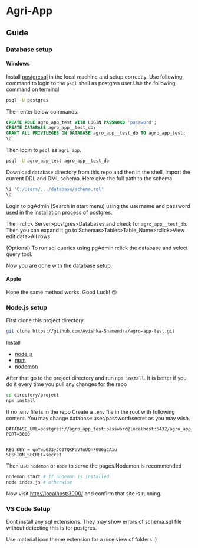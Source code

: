 # Agri-App

## Guide

### Database setup

#### Windows

Install [postgresql](https://www.postgresql.org/) in the local machine and setup correctly. Use following command to login to the `psql` shell as postgres user.Use the following command on terminal

```bash
psql -U postgres
```

 Then enter below commands.

```sql
CREATE ROLE agro_app_test WITH LOGIN PASSWORD 'password';
CREATE DATABASE agro_app__test_db;
GRANT ALL PRIVILEGES ON DATABASE agro_app__test_db TO agro_app_test;
\q
```

Then login to `psql` as `agri_app`.

```bash
psql -U agro_app_test agro_app__test_db
```

Download `database` directory from this repo and then in the shell,
import the current DDL and DML schema. Here give the full path to the schema

```sql
\i 'C:/Users/.../database/schema.sql'
\q
```

Login to pgAdmin (Search in start menu) using the username and password used in the installation process of postgres.


Then rclick Server>postgres>Databases and check for `agro_app__test_db`. Then you can expand it go to Schemas>Tables>Table_Name>rclick>View edit data>All rows 

(Optional)
To run sql queries using pgAdmin rclick the database and select query tool.

Now you are done with the database setup.


#### Apple

 Hope the same method works. Good Luck! :stuck_out_tongue_winking_eye:

### Node.js setup

First clone this project directory.

```bash
git clone https://github.com/Avishka-Shamendra/agro-app-test.git
```

Install

* [node.js](https://nodejs.org/en/)
* [npm](https://www.npmjs.com/get-npm)
* [nodemon](https://www.npmjs.com/package/nodemon)



 After that go to the project directory and run `npm install`. It is better if you do it every time you pull any changes for the repo

```bash
cd directory/project
npm install
```

If no .env file is in the repo
Create a `.env` file in the root with following content.
You may change database user/password/secret as you may wish.

```text
DATABASE_URL=postgres://agro_app_test:password@localhost:5432/agro_app__test_db
PORT=3000


REG_KEY = qmYwp6J3yJO3TQKPaVTuUQnFGU6gCAxu
SESSION_SECRET=secret
```

Then use `nodemon` or `node` to serve the pages.Nodemon is recommended

```bash
nodemon start # If nodemon is installed
node index.js # otherwise
```

Now visit <http://localhost:3000/> and confirm that site is running.

### VS Code Setup

Dont install any sql extensions. They may show errors of schema.sql file without detecting this is for postgres.

Use material icon theme extension for a nice view of folders :) 

